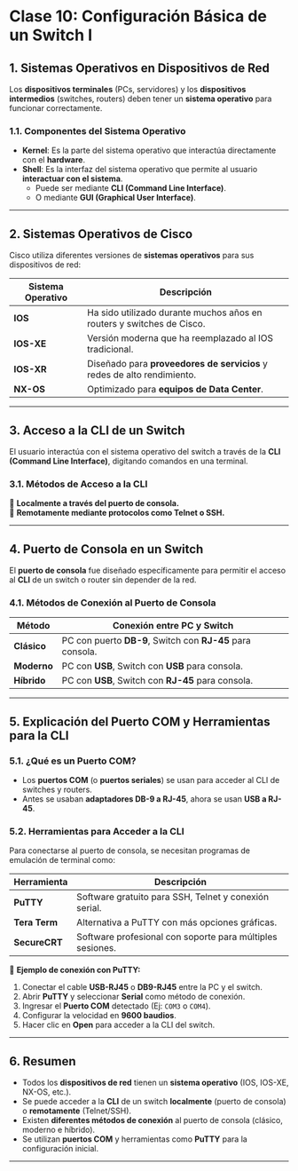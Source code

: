 # **Clase 10: Configuración Básica de un Switch I**

## **1. Sistemas Operativos en Dispositivos de Red**
Los **dispositivos terminales** (PCs, servidores) y los **dispositivos intermedios** (switches, routers) deben tener un **sistema operativo** para funcionar correctamente.

### **1.1. Componentes del Sistema Operativo**
- **Kernel**: Es la parte del sistema operativo que interactúa directamente con el **hardware**.
- **Shell**: Es la interfaz del sistema operativo que permite al usuario **interactuar con el sistema**.
  - Puede ser mediante **CLI (Command Line Interface)**.
  - O mediante **GUI (Graphical User Interface)**.

---

## **2. Sistemas Operativos de Cisco**
Cisco utiliza diferentes versiones de **sistemas operativos** para sus dispositivos de red:

| Sistema Operativo | Descripción |
|------------------|-------------|
| **IOS** | Ha sido utilizado durante muchos años en routers y switches de Cisco. |
| **IOS-XE** | Versión moderna que ha reemplazado al IOS tradicional. |
| **IOS-XR** | Diseñado para **proveedores de servicios** y redes de alto rendimiento. |
| **NX-OS** | Optimizado para **equipos de Data Center**. |

---

## **3. Acceso a la CLI de un Switch**
El usuario interactúa con el sistema operativo del switch a través de la **CLI (Command Line Interface)**, digitando comandos en una terminal.

### **3.1. Métodos de Acceso a la CLI**
📌 **Localmente a través del puerto de consola.**  
📌 **Remotamente mediante protocolos como Telnet o SSH.**  

---

## **4. Puerto de Consola en un Switch**
El **puerto de consola** fue diseñado específicamente para permitir el acceso al **CLI** de un switch o router sin depender de la red.

### **4.1. Métodos de Conexión al Puerto de Consola**
| Método | Conexión entre PC y Switch |
|--------|-----------------------------|
| **Clásico** | PC con puerto **DB-9**, Switch con **RJ-45** para consola. |
| **Moderno** | PC con **USB**, Switch con **USB** para consola. |
| **Híbrido** | PC con **USB**, Switch con **RJ-45** para consola. |

---

## **5. Explicación del Puerto COM y Herramientas para la CLI**
### **5.1. ¿Qué es un Puerto COM?**
- Los **puertos COM** (o **puertos seriales**) se usan para acceder al CLI de switches y routers.
- Antes se usaban **adaptadores DB-9 a RJ-45**, ahora se usan **USB a RJ-45**.

### **5.2. Herramientas para Acceder a la CLI**
Para conectarse al puerto de consola, se necesitan programas de emulación de terminal como:

| Herramienta | Descripción |
|------------|-------------|
| **PuTTY** | Software gratuito para SSH, Telnet y conexión serial. |
| **Tera Term** | Alternativa a PuTTY con más opciones gráficas. |
| **SecureCRT** | Software profesional con soporte para múltiples sesiones. |

📌 **Ejemplo de conexión con PuTTY:**
1. Conectar el cable **USB-RJ45** o **DB9-RJ45** entre la PC y el switch.
2. Abrir **PuTTY** y seleccionar **Serial** como método de conexión.
3. Ingresar el **Puerto COM** detectado (Ej: `COM3` o `COM4`).
4. Configurar la velocidad en **9600 baudios**.
5. Hacer clic en **Open** para acceder a la CLI del switch.

---

## **6. Resumen**
- Todos los **dispositivos de red** tienen un **sistema operativo** (IOS, IOS-XE, NX-OS, etc.).
- Se puede acceder a la **CLI** de un switch **localmente** (puerto de consola) o **remotamente** (Telnet/SSH).
- Existen **diferentes métodos de conexión** al puerto de consola (clásico, moderno e híbrido).
- Se utilizan **puertos COM** y herramientas como **PuTTY** para la configuración inicial.

---
